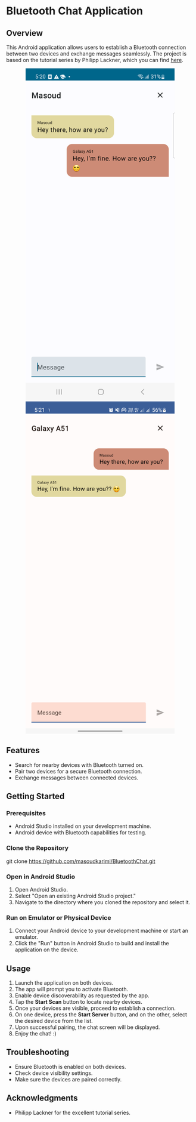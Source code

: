 # Bluetooth Chat Application

## Overview

This Android application allows users to establish a Bluetooth connection between two devices and exchange 
messages seamlessly. The project is based on the tutorial series by Philipp Lackner, which you can 
find [here](https://www.youtube.com/watch?v=8ypJkxU4FCw).

<p align="center">
  <img src="images/image1.png" width="400" alt="Image 1">
  <img src="images/image2.png" width="400" alt="Image 2">
</p>

## Features

- Search for nearby devices with Bluetooth turned on.
- Pair two devices for a secure Bluetooth connection.
- Exchange messages between connected devices.

## Getting Started

### Prerequisites

- Android Studio installed on your development machine.
- Android device with Bluetooth capabilities for testing.

### Clone the Repository

git clone https://github.com/masoudkarimi/BluetoothChat.git

### Open in Android Studio

1. Open Android Studio.
2. Select "Open an existing Android Studio project."
3. Navigate to the directory where you cloned the repository and select it.

### Run on Emulator or Physical Device

1. Connect your Android device to your development machine or start an emulator.
2. Click the "Run" button in Android Studio to build and install the application on the device.

## Usage

1. Launch the application on both devices.
2. The app will prompt you to activate Bluetooth.
3. Enable device discoverability as requested by the app.
4. Tap the **Start Scan** button to locate nearby devices.
5. Once your devices are visible, proceed to establish a connection.
6. On one device, press the **Start Server** button, and on the other, select the desired device from the list.
7. Upon successful pairing, the chat screen will be displayed.
8. Enjoy the chat! :)

## Troubleshooting

- Ensure Bluetooth is enabled on both devices.
- Check device visibility settings.
- Make sure the devices are paired correctly.

## Acknowledgments

- Philipp Lackner for the excellent tutorial series.